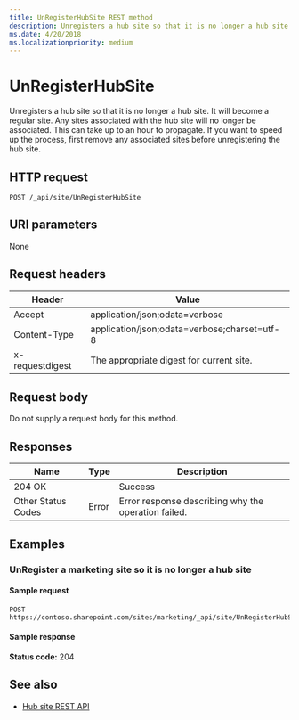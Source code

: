 ```yaml
---
title: UnRegisterHubSite REST method
description: Unregisters a hub site so that it is no longer a hub site.
ms.date: 4/20/2018
ms.localizationpriority: medium
---
```


# UnRegisterHubSite

Unregisters a hub site so that it is no longer a hub site. It will become a regular site. Any sites associated with the hub site will no longer be associated. This can take up to an hour to propagate. If you want to speed up the process, first remove any associated sites before unregistering the hub site. 

## HTTP request

```HTTP
POST /_api/site/UnRegisterHubSite
```

## URI parameters

None

## Request headers

| Header | Value |
|--------|-------|
|Accept|application/json;odata=verbose|
|Content-Type|application/json;odata=verbose;charset=utf-8|
|x-requestdigest|The appropriate digest for current site.|

## Request body

Do not supply a request body for this method.

## Responses

| Name   | Type  | Description|
|--------|-------|------------|
|204 OK| |Success|
|Other Status Codes|Error|Error response describing why the operation failed.|

## Examples

### UnRegister a marketing site so it is no longer a hub site

#### Sample request

```HTTP
POST
https://contoso.sharepoint.com/sites/marketing/_api/site/UnRegisterHubSite
```

#### Sample response

**Status code:** 204

## See also

- [Hub site REST API](hub-site-rest-api.md)
